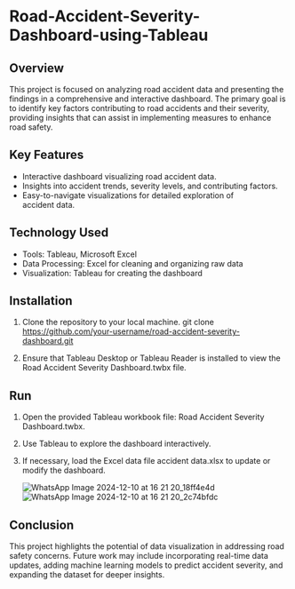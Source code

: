 # Road-Accident-Severity-Dashboard-using-Tableau

## Overview

This project is focused on analyzing road accident data and presenting the findings in a comprehensive and interactive dashboard. The primary goal is to identify key factors contributing to road accidents and their severity, providing insights that can assist in implementing measures to enhance road safety.
## Key Features

* Interactive dashboard visualizing road accident data.
* Insights into accident trends, severity levels, and contributing 
  factors.
* Easy-to-navigate visualizations for detailed exploration of    
  accident data.
## Technology Used

* Tools: Tableau, Microsoft Excel
* Data Processing: Excel for cleaning and organizing raw data
* Visualization: Tableau for creating the dashboard
## Installation

1. Clone the repository to your local machine.
   git clone https://github.com/your-username/road-accident-severity-dashboard.git  
   
2. Ensure that Tableau Desktop or Tableau Reader is installed to view the Road Accident Severity Dashboard.twbx file.
## Run

1. Open the provided Tableau workbook file: Road Accident Severity 
   Dashboard.twbx.
2. Use Tableau to explore the dashboard interactively.
3. If necessary, load the Excel data file accident data.xlsx to 
   update or modify the dashboard.

   ![WhatsApp Image 2024-12-10 at 16 21 20_18ff4e4d](https://github.com/user-attachments/assets/5bf59f0f-d5f5-4ba6-9a7f-555a075a35b8)
   ![WhatsApp Image 2024-12-10 at 16 21 20_2c74bfdc](https://github.com/user-attachments/assets/a656f859-4f77-483b-abda-ceffde522d00)


## Conclusion

This project highlights the potential of data visualization in addressing road safety concerns. Future work may include incorporating real-time data updates, adding machine learning models to predict accident severity, and expanding the dataset for deeper insights.
